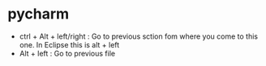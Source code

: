 # pycharm

- ctrl + Alt + left/right : Go to previous sction fom where you come to this one. In Eclipse this is alt + left
- Alt + left : Go to previous file
